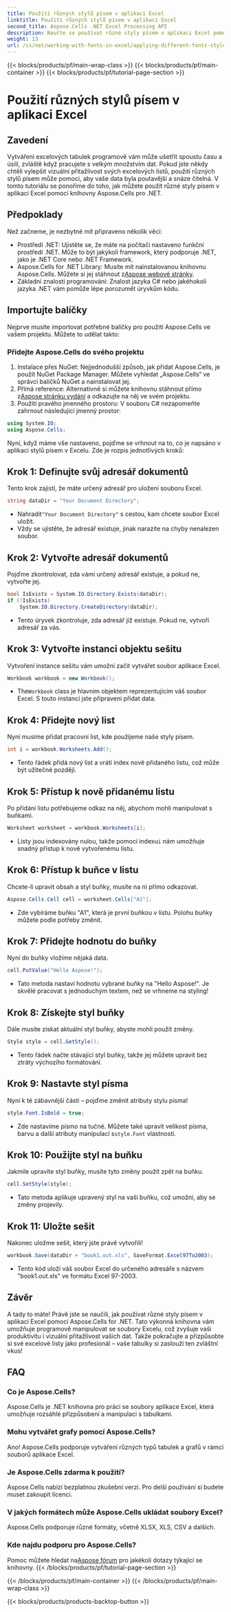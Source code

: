 ```yaml
---
title: Použití různých stylů písem v aplikaci Excel
linktitle: Použití různých stylů písem v aplikaci Excel
second_title: Aspose.Cells .NET Excel Processing API
description: Naučte se používat různé styly písem v aplikaci Excel pomocí Aspose.Cells for .NET. Výukový program krok za krokem pro vylepšení návrhu tabulky.
weight: 13
url: /cs/net/working-with-fonts-in-excel/applying-different-fonts-styles/
---
```


{{< blocks/products/pf/main-wrap-class >}}
{{< blocks/products/pf/main-container >}}
{{< blocks/products/pf/tutorial-page-section >}}

# Použití různých stylů písem v aplikaci Excel

## Zavedení
Vytváření excelových tabulek programově vám může ušetřit spoustu času a úsilí, zvláště když pracujete s velkým množstvím dat. Pokud jste někdy chtěli vylepšit vizuální přitažlivost svých excelových listů, použití různých stylů písem může pomoci, aby vaše data byla poutavější a snáze čitelná. V tomto tutoriálu se ponoříme do toho, jak můžete použít různé styly písem v aplikaci Excel pomocí knihovny Aspose.Cells pro .NET.
## Předpoklady
Než začneme, je nezbytné mít připraveno několik věcí:
- Prostředí .NET: Ujistěte se, že máte na počítači nastaveno funkční prostředí .NET. Může to být jakýkoli framework, který podporuje .NET, jako je .NET Core nebo .NET Framework.
-  Aspose.Cells for .NET Library: Musíte mít nainstalovanou knihovnu Aspose.Cells. Můžete si jej stáhnout z[Aspose webové stránky](https://releases.aspose.com/cells/net/). 
- Základní znalosti programování: Znalost jazyka C# nebo jakéhokoli jazyka .NET vám pomůže lépe porozumět úryvkům kódu.
## Importujte balíčky
Nejprve musíte importovat potřebné balíčky pro použití Aspose.Cells ve vašem projektu. Můžete to udělat takto:
### Přidejte Aspose.Cells do svého projektu
1. Instalace přes NuGet: Nejjednodušší způsob, jak přidat Aspose.Cells, je použít NuGet Package Manager. Můžete vyhledat „Aspose.Cells“ ve správci balíčků NuGet a nainstalovat jej.
2.  Přímá reference: Alternativně si můžete knihovnu stáhnout přímo z[Aspose stránku vydání](https://releases.aspose.com/cells/net/) a odkazujte na něj ve svém projektu.
3. Použití pravého jmenného prostoru: V souboru C# nezapomeňte zahrnout následující jmenný prostor:
```csharp
using System.IO;
using Aspose.Cells;
```
Nyní, když máme vše nastaveno, pojďme se vrhnout na to, co je napsáno v aplikaci stylů písem v Excelu. Zde je rozpis jednotlivých kroků:
## Krok 1: Definujte svůj adresář dokumentů
Tento krok zajistí, že máte určený adresář pro uložení souboru Excel. 
```csharp
string dataDir = "Your Document Directory";
```
-  Nahradit`"Your Document Directory"` s cestou, kam chcete soubor Excel uložit.
- Vždy se ujistěte, že adresář existuje, jinak narazíte na chyby nenalezen soubor.
## Krok 2: Vytvořte adresář dokumentů
Pojďme zkontrolovat, zda vámi určený adresář existuje, a pokud ne, vytvořte jej.
```csharp
bool IsExists = System.IO.Directory.Exists(dataDir);
if (!IsExists)
    System.IO.Directory.CreateDirectory(dataDir);
```
- Tento úryvek zkontroluje, zda adresář již existuje. Pokud ne, vytvoří adresář za vás. 
## Krok 3: Vytvořte instanci objektu sešitu
Vytvoření instance sešitu vám umožní začít vytvářet soubor aplikace Excel.
```csharp
Workbook workbook = new Workbook();
```
-  The`Workbook` class je hlavním objektem reprezentujícím váš soubor Excel. S touto instancí jste připraveni přidat data.
## Krok 4: Přidejte nový list
Nyní musíme přidat pracovní list, kde použijeme naše styly písem.
```csharp
int i = workbook.Worksheets.Add();
```

- Tento řádek přidá nový list a vrátí index nově přidaného listu, což může být užitečné později.
## Krok 5: Přístup k nově přidanému listu
Po přidání listu potřebujeme odkaz na něj, abychom mohli manipulovat s buňkami.
```csharp
Worksheet worksheet = workbook.Worksheets[i];
```

-  Listy jsou indexovány nulou, takže pomocí indexu`i` nám umožňuje snadný přístup k nově vytvořenému listu.
## Krok 6: Přístup k buňce v listu
Chcete-li upravit obsah a styl buňky, musíte na ni přímo odkazovat.
```csharp
Aspose.Cells.Cell cell = worksheet.Cells["A1"];
```

- Zde vybíráme buňku "A1", která je první buňkou v listu. Polohu buňky můžete podle potřeby změnit.
## Krok 7: Přidejte hodnotu do buňky
Nyní do buňky vložíme nějaká data.
```csharp
cell.PutValue("Hello Aspose!");
```

- Tato metoda nastaví hodnotu vybrané buňky na "Hello Aspose!". Je skvělé pracovat s jednoduchým textem, než se vrhneme na styling!
## Krok 8: Získejte styl buňky
Dále musíte získat aktuální styl buňky, abyste mohli použít změny.
```csharp
Style style = cell.GetStyle();
```

- Tento řádek načte stávající styl buňky, takže jej můžete upravit bez ztráty výchozího formátování.
## Krok 9: Nastavte styl písma
Nyní k té zábavnější části – pojďme změnit atributy stylu písma!
```csharp
style.Font.IsBold = true;
```

-  Zde nastavíme písmo na tučné. Můžete také upravit velikost písma, barvu a další atributy manipulací s`style.Font` vlastnosti.
## Krok 10: Použijte styl na buňku
Jakmile upravíte styl buňky, musíte tyto změny použít zpět na buňku.
```csharp
cell.SetStyle(style);
```

- Tato metoda aplikuje upravený styl na vaši buňku, což umožní, aby se změny projevily.
## Krok 11: Uložte sešit
Nakonec uložme sešit, který jste právě vytvořili!
```csharp
workbook.Save(dataDir + "book1.out.xls", SaveFormat.Excel97To2003);
```

- Tento kód uloží váš soubor Excel do určeného adresáře s názvem "book1.out.xls" ve formátu Excel 97-2003.
## Závěr
A tady to máte! Právě jste se naučili, jak používat různé styly písem v aplikaci Excel pomocí Aspose.Cells for .NET. Tato výkonná knihovna vám umožňuje programově manipulovat se soubory Excelu, což zvyšuje vaši produktivitu i vizuální přitažlivost vašich dat. Takže pokračujte a přizpůsobte si své excelové listy jako profesionál – vaše tabulky si zaslouží ten zvláštní vkus!
## FAQ
### Co je Aspose.Cells?  
Aspose.Cells je .NET knihovna pro práci se soubory aplikace Excel, která umožňuje rozsáhlé přizpůsobení a manipulaci s tabulkami.
### Mohu vytvářet grafy pomocí Aspose.Cells?  
Ano! Aspose.Cells podporuje vytváření různých typů tabulek a grafů v rámci souborů aplikace Excel.
### Je Aspose.Cells zdarma k použití?  
Aspose.Cells nabízí bezplatnou zkušební verzi. Pro delší používání si budete muset zakoupit licenci.  
### V jakých formátech může Aspose.Cells ukládat soubory Excel?  
Aspose.Cells podporuje různé formáty, včetně XLSX, XLS, CSV a dalších.
### Kde najdu podporu pro Aspose.Cells?  
 Pomoc můžete hledat na[Aspose fórum](https://forum.aspose.com/c/cells/9) pro jakékoli dotazy týkající se knihovny.
{{< /blocks/products/pf/tutorial-page-section >}}

{{< /blocks/products/pf/main-container >}}
{{< /blocks/products/pf/main-wrap-class >}}

{{< blocks/products/products-backtop-button >}}
